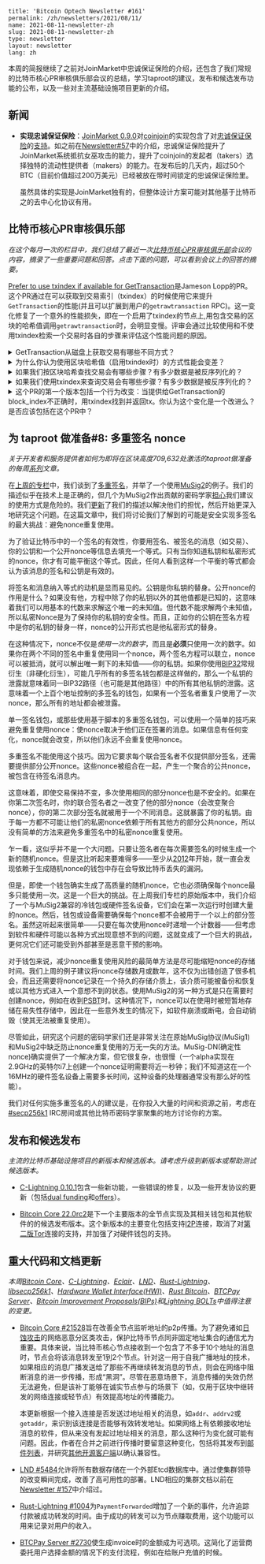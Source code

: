 ```
title: 'Bitcoin Optech Newsletter #161'
permalink: /zh/newsletters/2021/08/11/
name: 2021-08-11-newsletter-zh 
slug: 2021-08-11-newsletter-zh 
type: newsletter
layout: newsletter
lang: zh
```

本周的简报继续了之前对JoinMarket中忠诚保证保险的介绍，还包含了我们常规的比特币核心PR审核俱乐部会议的总结，学习taproot的建议，发布和候选发布功能的公布，以及一些对主流基础设施项目更新的介绍。

## 新闻
- **实现忠诚保证保险**：[JoinMarket 0.9.0](https://github.com/JoinMarket-Org/joinmarket-clientserver/releases/tag/v0.9.0)对[coinjoin](https://bitcoinops.org/en/topics/coinjoin/)的实现包含了对[忠诚保证保险](https://gist.github.com/chris-belcher/18ea0e6acdb885a2bfbdee43dcd6b5af/)的[支持](https://github.com/JoinMarket-Org/joinmarket-clientserver/blob/master/docs/release-notes/release-notes-0.9.0.md#fidelity-bond-for-improving-sybil-attack-resistance)。如之前在[Newsletter#57](https://bitcoinops.org/en/newsletters/2019/07/31/#fidelity-bonds-for-improved-sybil-resistance)中的介绍，忠诚保证保险提升了JoinMarket系统抵抗女巫攻击的能力，提升了coinjoin的发起者（takers）选择独特的流动性提供者（makers）的能力。在发布后的几天内，超过50个BTC（目前价值超过200万美元）已经被放在带时间锁定的忠诚保证保险里。

  虽然具体的实现是JoinMarket独有的，但整体设计方案可能对其他基于比特币之的去中心化协议有用。

## 比特币核心PR审核俱乐部
*在这个每月一次的栏目中，我们总结了最近一次[比特币核心PR审核俱乐部](https://bitcoincore.reviews/)会议的内容，摘录了一些重要问题和回答。点击下面的问题，可以看到会议上的回答的摘要。*

[Prefer to use txindex if available for GetTransaction](https://bitcoinops.org/en/newsletters/2021/08/11/)是Jameson Lopp的PR。这个PR通过在可以获取到交易索引（txindex）的时候使用它来提升`GetTransaction`的性能(并且可以扩展到用户的`getrawtransaction` RPC)。这一变化修复了一个意外的性能损失，即在一个启用了txindex的节点上,用包含交易的区块的哈希值调用`getrawtransaction`时，会明显变慢。评审会通过比较使用和不使用txindex检索一个交易时各自的步骤来评估这个性能问题的原因。

<details><summary>GetTransaction从磁盘上获取交易有哪些不同方式？
</summary>

交易可以从mempool中获取（如果未确认），或者通过从磁盘中获取整个块并搜索交易，或者使用txindex从磁盘中直接获取交易。[➚](https://bitcoincore.reviews/22383#l-33)
</details>

<details><summary>为什么你认为使用区块哈希值（启用txindex时）的方式性能会变差？
</summary>

与会者猜测，瓶颈在于区块的反序列化。另一个问题也是使用这个方式独有的--尽管不那么耗时--是对整个交易列表的线性搜索。[➚](https://bitcoincore.reviews/22383#l-42)
</details>

<details><summary>如果我们按区块哈希查找交易会有哪些步骤？有多少数据是被反序列化的？
</summary>

我们首先使用区块索引来找到访问区块所需的文件和字节偏移。然后我们获取并反序列化整个区块，在交易列表中扫描，直到找到匹配的交易。这涉及到对大约1-2MB的数据进行反序列化。[➚](https://bitcoincore.reviews/22383#l-56)
</details>

<details><summary>如果我们使用txindex来查询交易会有哪些步骤？有多少数据是被反序列化的？
</summary>

txindex将交易id映射到文件、块的位置（类似于块索引）以及blk*.dat文件中的交易开始位置的偏移量。我们获取并反序列化块头和交易。区块头是80字节，可以用于向用户返回区块哈希（这是不存储在txindex中的信息）。交易可以是任何大小，但通常是区块大小几千分之一。[➚](https://bitcoincore.reviews/22383#l-88)
</details>

<details><summary>这个PR的第一个版本包括一个行为改变：当提供给GetTransaction的block_index不正确时，用txindex找到并返回tx。你认为这个变化是一个改进么？是否应该包括在这个PR中？
</summary>

与会者同意，这可能是有帮助的，但会产生误导。通知用户错误的区块哈希被输入会更好。他们还指出，性能改进和行为改变最好分成单独的PR。[➚](https://bitcoincore.reviews/22383#l-128)
</details>

## 为 taproot 做准备#8: 多重签名 nonce
*关于开发者和服务提供者如何为即将在区块高度709,632处激活的taproot做准备的每周[系列](https://bitcoinops.org/en/preparing-for-taproot/)文章。*

在[上周的专栏](https://bitcoinops.org/en/preparing-for-taproot/#multisignature-overview)中，我们谈到了[多重签名](https://bitcoinops.org/en/topics/multisignature/)，并举了一个使用[MuSig2](https://bitcoinops.org/en/topics/musig/)的例子。我们的描述似乎在技术上是正确的，但几个为MuSig2作出贡献的密码学家[担心](https://gnusha.org/secp256k1/2021-08-04.log)我们建议的使用方式是危险的。我们[更新](https://github.com/bitcoinops/bitcoinops.github.io/pull/622)了我们的描述以解决他们的担忧，然后开始更深入地研究这个问题。在这篇文章中，我们将讨论我们了解到的可能是安全实现多签名的最大挑战：避免nonce重复使用。

为了验证比特币中的一个签名的有效性，你要用签名、被签名的消息（如交易）、你的公钥和一个公开nonce等信息去填充一个等式。只有当你知道私钥和私密形式的nonce，你才有可能平衡这个等式。因此，任何人看到这样一个平衡的等式都会认为该消息的签名和公钥是有效的。

将签名和消息纳入等式的动机是显而易见的。公钥是你私钥的替身。公开nonce的作用是什么？如果没有他，方程中除了你的私钥以外的其他值都是已知的，这意味着我们可以用基本的代数来求解这个唯一的未知值。但代数不能求解两个未知值，所以私密Nonce是为了保持你的私钥的安全性。而且，正如你的公钥在签名方程中是你的私钥的替身一样，nonce的公开形式也是他私密形式的替身。

在这种情况下，nonce不仅是*使用一次的数字*，而且是**必须**只使用一次的数字。如果你在两个不同的签名中重复使用同一个nonce，两个签名方程可以联立，nonce可以被抵消，就可以解出唯一剩下的未知值——你的私钥。如果你使用[BIP32](https://github.com/bitcoin/bips/blob/master/bip-0032.mediawiki)常规衍生（非硬化衍生），可能几乎所有的多签名钱包都是这样做的，那么一个私钥的泄露就意味着同一BIP32路径（也可能是其他路径）中的所有其他私钥的泄露。这意味着一个上百个地址控制的多签名的钱包，如果有一个签名者重复户使用了一次nonce，那么所有的地址都会被泄露。

单一签名钱包，或那些使用基于脚本的多重签名钱包，可以使用一个简单的技巧来避免重复使用nonce：使nonce取决于他们正在签署的消息。如果信息有任何变化，nonce就会改变，所以他们永远不会重复使用nonce。

多重签名不能使用这个技巧。因为它要求每个联合签名者不仅提供部分签名，还需要提供部分公开nonce。这些nonce被组合在一起，产生一个聚合的公共nonce，被包含在待签名消息内。

这意味着，即使交易保持不变，多次使用相同的部分nonce也是不安全的。如果在你第二次签名时，你的联合签名者之一改变了他的部分nonce（会改变聚合nonce），你的第二次部分签名就被用于一个不同消息。这就暴露了你的私钥。由于每一方都不可能让他们的私密nonce依赖于所有其他方的部分公共nonce，所以没有简单的方法来避免多重签名中的私密nonce重复使用。

乍一看，这似乎并不是一个大问题。只要让签名者在每次需要签名的时候生成一个新的随机nonce。但是这比听起来要难得多——至少从[2012](https://web.archive.org/web/20160308014317/http://www.nilsschneider.net/2013/01/28/recovering-bitcoin-private-keys.html)年开始，就一直会发现依赖于生成随机nonce的钱包中存在会导致比特币丢失的漏洞。

但是，即使一个钱包确实生成了高质量的随机nonce，它也必须确保每个nonce最多只能使用一次。这是一个巨大的挑战。在上周我们专栏的原始版本中，我们介绍了一个与MuSig2兼容的冷钱包或硬件签名设备，它们会在第一次运行时创建大量的nonce。然后，钱包或设备需要确保每个nonce都不会被用于一个以上的部分签名。虽然这听起来很简单——只要在每次使用nonce时递增一个计数器——但考虑到软件和硬件可能以各种方式出现意想不到的问题，这就变成了一个巨大的挑战，更何况它们还可能受到外部甚至是恶意干预的影响。

对于钱包来说，减少nonce重复使用风险的最简单方法是尽可能缩短nonce的存储时间。我们上周的例子建议将nonce存储数月或数年，这不仅为出错创造了很多机会，而且还需要将nonce记录在一个持久的存储介质上，该介质可能被备份和恢复或以其他方式进入一个意想不到的状态。使用MuSig2的另一种方式是只在需要时创建nonce，例如在收到[PSBT](https://bitcoinops.org/en/topics/psbt/)时。这种情况下，nonce可以在使用时被短暂地存储在易失性存储中，因此在一些意外发生的情况下，如软件崩溃或断电，会自动销毁（使其无法被重复使用）。

尽管如此，研究这个问题的密码学家们还是非常关注在原始MuSig协议(MuSig1)和MuSig2中缺乏防止nonce重复使用的万无一失的方法。MuSig-DN(确定性nonce)确实提供了一个解决方案，但它很复杂，也很慢（一个alpha实现在2.9GHz的英特尔i7上创建一个nonce证明需要将近一秒钟；我们不知道这在一个16MHz的硬件签名设备上需要多长时间，这种设备的处理器通常没有那么好的性能）。

我们对任何实施多重签名的人的建议是，在你投入大量的时间和资源之前，考虑在[#secp256k1](https://web.libera.chat/?channels=#secp256k1) IRC房间或其他比特币密码学家聚集的地方讨论你的方案。

## 发布和候选发布
*主流的比特币基础设施项目的新版本和候选版本。请考虑升级到新版本或帮助测试候选版本。*

- [C-Lightning 0.10.1](https://github.com/ElementsProject/lightning/releases/tag/v0.10.1)包含一些新功能，一些错误的修复，以及一些开发协议的更新（包括[dual funding](https://bitcoinops.org/en/topics/dual-funding/)和[offers](https://bitcoinops.org/en/topics/offers/)）。

- [Bitcoin Core 22.0rc2](https://bitcoincore.org/bin/bitcoin-core-22.0/)是下一个主要版本的全节点实现及其相关钱包和其他软件的的候选发布版本。这个新版本的主要变化包括支持[I2P](https://bitcoinops.org/en/topics/anonymity-networks/)连接，取消了对[第二版Tor](https://bitcoinops.org/en/topics/anonymity-networks/)连接的支持，并加强了对硬件钱包的支持。

## 重大代码和文档更新
*本周[Bitcoin Core](https://github.com/bitcoin/bitcoin)、[C-Lightning](https://github.com/ElementsProject/lightning)、[Eclair](https://github.com/ACINQ/eclair)、[LND](https://github.com/lightningnetwork/lnd/)、[Rust-Lightning](https://github.com/rust-bitcoin/rust-lightning)、[libsecp256k1](https://github.com/bitcoin-core/secp256k1)、[Hardware Wallet Interface(HWI)](https://github.com/bitcoin-core/HWI)、[Rust Bitcoin](https://github.com/rust-bitcoin/rust-bitcoin)、[BTCPay Server](https://bitcoinops.org/en/newsletters/2021/08/11/)、[Bitcoin Improvement Proposals(BIPs)](https://github.com/bitcoin/bips/)和[Lightning BOLTs](https://github.com/lightningnetwork/lightning-rfc/)中值得注意的变更。*

- [Bitcoin Core #21528](https://github.com/bitcoin/bitcoin/issues/21528)旨在改善全节点监听地址的p2p传播。为了避免诸如[日蚀攻击](https://bitcoinops.org/en/topics/eclipse-attacks/)的网络恶意分区类攻击，保护比特币节点同非固定地址集合的通信尤为重要。具体来说，当比特币核心节点接收到一个包含了不多于10个地址的消息时，节点会将该消息转发至1到2个节点。针对这一用于自我广播地址的技术，如果相应的消息广播发送给了那些不再继续转发消息的节点，则会在网络中阻断消息的进一步传播，形成“黑洞”。尽管在恶意场景下，消息传播的失效仍然无法避免，但是该补丁能够在诚实节点参与的场景下（如，仅用于区块中继转发的网络连接或轻节点）有效提高地址的传播能力。

  本更新根据一个接入连接是否发送过地址相关的消息，如`addr`、`addrv2`或`getaddr`，来识别该连接是否能够有效转发地址。如果网络上有依赖接收地址消息的软件，但从来没有发起过地址相关的消息，那么这种行为变化就可能有问题。因此，作者在合并之前进行传播时要留意这种变化，包括将其发布到[邮件列表](https://lists.linuxfoundation.org/pipermail/bitcoin-dev/2021-April/018784.html)，并研究[其他开源客户端](https://github.com/bitcoin/bitcoin/pull/21528#issuecomment-809906430)以确认兼容性。

- [LND #5484](https://github.com/lightningnetwork/lnd/issues/5484)允许将所有数据存储在一个外部Etcd数据库中。通过使集群领导的改变瞬间完成，改善了高可用性的部署。LND相应的集群文档以前在[Newsletter #157](https://bitcoinops.org/en/newsletters/2021/07/14/#lnd-5447)中介绍过。

- [Rust-Lightning #1004](https://github.com/rust-bitcoin/rust-lightning/issues/1004)为`PaymentForwarded`增加了一个新的事件，允许追踪付款被成功转发的时间。由于成功的转发可以为节点赚取费用，这个功能可以用来记录对用户的收入。

- [BTCPay Server #2730](https://github.com/btcpayserver/btcpayserver/pull/2730)使生成invoice时的金额成为可选项。这简化了运营商委托用户选择金额的情况下的支付流程，例如在给账户充值的时候。

